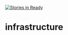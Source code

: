 [![Stories in Ready](https://badge.waffle.io/CIS101-PaceU/infrastructure.png?label=ready&title=Ready)](https://waffle.io/CIS101-PaceU/infrastructure)
# infrastructure